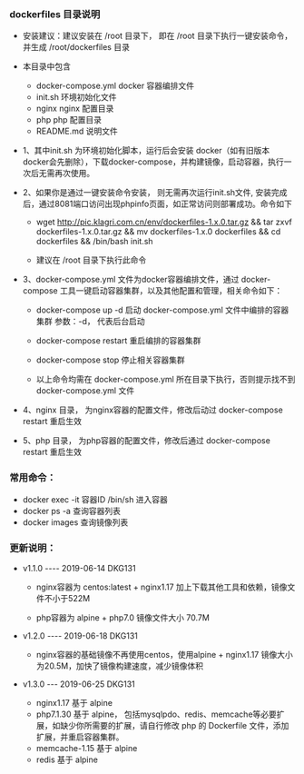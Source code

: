 ###  dockerfiles 目录说明  

- 安装建议：建议安装在 /root 目录下， 即在 /root 目录下执行一键安装命令，并生成 /root/dockerfiles 目录

- 本目录中包含  
    - docker-compose.yml	docker 容器编排文件  
    - init.sh			环境初始化文件  
    - nginx			nginx 配置目录  
    - php			php 配置目录
    - README.md  		说明文件

- 1、其中init.sh 为环境初始化脚本，运行后会安装 docker（如有旧版本docker会先删除），下载docker-compose，并构建镜像，启动容器，执行一次后无需再次使用。

- 2、如果你是通过一键安装命令安装， 则无需再次运行init.sh文件, 安装完成后，通过8081端口访问出现phpinfo页面，如正常访问则部署成功。命令如下

    - wget http://pic.klagri.com.cn/env/dockerfiles-1.x.0.tar.gz && tar zxvf dockerfiles-1.x.0.tar.gz && mv dockerfiles-1.x.0 dockerfiles && cd dockerfiles && /bin/bash init.sh

    - 建议在 /root 目录下执行此命令

- 3、docker-compose.yml 文件为docker容器编排文件，通过 docker-compose 工具一键启动容器集群，以及其他配置和管理，相关命令如下：
    
    - docker-compose up -d     		启动 docker-compose.yml 文件中编排的容器集群  参数：-d， 代表后台启动

    - docker-compose restart		重启编排的容器集群

    - docker-compose stop		停止相关容器集群
    
    - 以上命令均需在 docker-compose.yml 所在目录下执行，否则提示找不到 docker-compose.yml 文件

- 4、nginx 目录， 为nginx容器的配置文件，修改后动过 docker-compose restart 重启生效

- 5、php 目录， 为php容器的配置文件，修改后通过 docker-compose restart 重启生效



### 常用命令：
- docker exec -it 容器ID /bin/sh           进入容器
- docker ps -a   		 	   查询容器列表
- docker images				   查询镜像列表

### 更新说明：

- v1.1.0  ----  2019-06-14   DKG131

    - nginx容器为  centos:latest + nginx1.17 加上下载其他工具和依赖，镜像文件不小于522M

    - php容器为    alpine + php7.0   镜像文件大小 70.7M

- v1.2.0  ----  2019-06-18   DKG131
    
    - nginx容器的基础镜像不再使用centos，使用alpine + nginx1.17     镜像大小为20.5M，加快了镜像构建速度，减少镜像体积 

- v1.3.0  ---   2019-06-25   DKG131
    
    - nginx1.17 基于 alpine
    - php7.1.30 基于 alpine， 包括mysqlpdo、redis、memcache等必要扩展，如缺少你所需要的扩展，请自行修改 php 的 Dockerfile 文件，添加扩展，并重启容器集群。
    - memcache-1.15 基于 alpine
    - redis 基于 alpine






